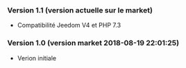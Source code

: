 ### Version 1.1 (version actuelle sur le market)
- Compatibilité Jeedom V4 et PHP 7.3

### Version 1.0 (version market 2018-08-19 22:01:25)
- Verion initiale
